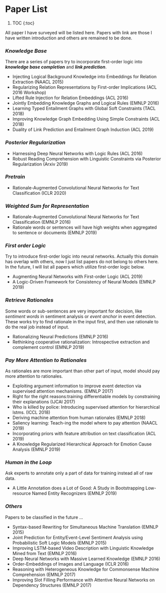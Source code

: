 # Paper List

1. TOC
{:toc}

All paper I have surveyed will be listed here. Papers with link are those I have written introduction and others are remained to be done.

### *Knowledge Base*
There are a series of papers try to incorporate first-order logic into ***knowledge base completion*** and ***link prediction***. 

* Injecting Logical Background Knowledge into Embeddings for Relation Extraction (NAACL 2015)
* Regularizing Relation Representations by First-order Implications (ACL 2016 Workshop)
* Lifted Rule Injection for Relation Embeddings (ACL 2016)
* Jointly Embedding Knowledge Graphs and Logical Rules (EMNLP 2016)
* Learning Typed Entailment Graphs with Global Soft Constraints (TACL 2018)
* Improving Knowledge Graph Embedding Using Simple Constraints (ACL 2018)
* Duality of Link Prediction and Entailment Graph Induction (ACL 2019)


### *Posterior Regularization*
* Harnessing Deep Neural Networks with Logic Rules (ACL 2016)
* Robust Reading Comprehension with Linguistic Constraints via Posterior Regularization (Arxiv 2019)

### *Pretrain*

* Rationale-Augmented Convolutional Neural Networks
for Text Classification (ICLR 2020)

### *Weighted Sum for Representation*
* Rationale-Augmented Convolutional Neural Networks for Text Classification (EMNLP 2016)
* Rationale words or sentences will have high weights when aggregated to sentence or documents (EMNLP 2019)

### *First order Logic*
Try to introduce first-order logic into neural networks. Actually this domain has overlap with others, now I just list papers do not belong to others here. In the future, I will list all papers which utilize first-order logic below.

* Augmenting Neural Networks with First-order Logic (ACL 2019)
* A Logic-Driven Framework for Consistency of Neural Models (EMNLP 2019)


### *Retrieve Rationales*
Some words or sub-sentences are very important for decision, like *sentiment words* in sentiment analysis or *event anchor* in event detection. These works try to find rationale in the input first, and then use rationale to do the real job instead of input. 

* Rationalizing Neural Predictions (EMNLP 2016)
* Rethinking cooperative rationalization: Introspective extraction and complement control (EMNLP 2019)


### *Pay More Attention to Rationales*
As rationales are more important than other part of input, model should pay more attention to rationales.
* Exploiting  argument  information  to  improve  event detection via supervised attention mechanisms. (EMNLP 2017)
* Right  for  the  right  reasons:training differentiable models by constraining their explanations (IJCAI 2017)
* Who is killed by  police:  Introducing  supervised  attention  for  hierarchical lstms. (ICCL 2018)
*  Deriving machine attention from human rationales (EMNLP 2018)
*  Saliency learning:  Teach-ing the model where to pay attention (NAACL 2019)
*  Incorporating priors with feature attribution on text classification (ACL 2019) 
* A Knowledge Regularized Hierarchical Approach for Emotion Cause Analysis (EMNLP 2019)


### *Human in the Loop*
Ask experts to annotate only a part of data for training instead all of raw data.

* A Little Annotation does a Lot of Good: A Study in Bootstrapping Low-resource Named Entity Recognizers (EMNLP 2019)


### *Others*
Papers to be classified in the future ... 

* Syntax-based Rewriting for Simultaneous Machine Translation (EMNLP 2015)
* Joint Prediction for Entity/Event-Level Sentiment Analysis using Probabilistic Soft Logic Models (EMNLP 2015)
* Improving LSTM-based Video Description with Linguistic Knowledge Mined from Text (EMNLP 2016)
* Deep Neural Networks with Massive Learned Knowledge (EMNLP 2016)
* Order-Embeddings of Images and Language (ICLR 2016)
* Reasoning with Heterogeneous Knowledge for Commonsense Machine Comprehension (EMNLP 2017)
* Improving Slot Filling Performance with Attentive Neural Networks on Dependency Structures (EMNLP 2017)

